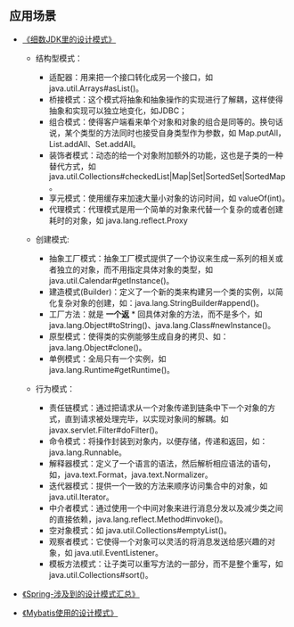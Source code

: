 ## 应用场景

* [《细数JDK里的设计模式》](http://blog.jobbole.com/62314/)

  * 结构型模式：

    * 适配器：用来把一个接口转化成另一个接口，如 java.util.Arrays\#asList\(\)。
    * 桥接模式：这个模式将抽象和抽象操作的实现进行了解耦，这样使得抽象和实现可以独立地变化，如JDBC；
    * 组合模式：使得客户端看来单个对象和对象的组合是同等的。换句话说，某个类型的方法同时也接受自身类型作为参数，如 Map.putAll，List.addAll、Set.addAll。
    * 装饰者模式：动态的给一个对象附加额外的功能，这也是子类的一种替代方式，如 java.util.Collections\#checkedList\|Map\|Set\|SortedSet\|SortedMap。
    * 享元模式：使用缓存来加速大量小对象的访问时间，如 valueOf\(int\)。
    * 代理模式：代理模式是用一个简单的对象来代替一个复杂的或者创建耗时的对象，如 java.lang.reflect.Proxy

  * 创建模式:

    * 抽象工厂模式：抽象工厂模式提供了一个协议来生成一系列的相关或者独立的对象，而不用指定具体对象的类型，如 java.util.Calendar\#getInstance\(\)。
    * 建造模式\(Builder\)：定义了一个新的类来构建另一个类的实例，以简化复杂对象的创建，如：java.lang.StringBuilder\#append\(\)。
    * 工厂方法：就是
      **一个返**
      \* 回具体对象的方法，而不是多个，如 java.lang.Object\#toString\(\)、java.lang.Class\#newInstance\(\)。
    * 原型模式：使得类的实例能够生成自身的拷贝、如：java.lang.Object\#clone\(\)。
    * 单例模式：全局只有一个实例，如 java.lang.Runtime\#getRuntime\(\)。

  * 行为模式：

    * 责任链模式：通过把请求从一个对象传递到链条中下一个对象的方式，直到请求被处理完毕，以实现对象间的解耦。如 javax.servlet.Filter\#doFilter\(\)。
    * 命令模式：将操作封装到对象内，以便存储，传递和返回，如：java.lang.Runnable。
    * 解释器模式：定义了一个语言的语法，然后解析相应语法的语句，如，java.text.Format，java.text.Normalizer。
    * 迭代器模式：提供一个一致的方法来顺序访问集合中的对象，如 java.util.Iterator。
    * 中介者模式：通过使用一个中间对象来进行消息分发以及减少类之间的直接依赖，java.lang.reflect.Method\#invoke\(\)。
    * 空对象模式：如 java.util.Collections\#emptyList\(\)。
    * 观察者模式：它使得一个对象可以灵活的将消息发送给感兴趣的对象，如 java.util.EventListener。
    * 模板方法模式：让子类可以重写方法的一部分，而不是整个重写，如 java.util.Collections\#sort\(\)。

* [《Spring-涉及到的设计模式汇总》](https://www.cnblogs.com/hwaggLee/p/4510687.html)

* [《Mybatis使用的设计模式》](https://blog.csdn.net/u012387062/article/details/54719114)



